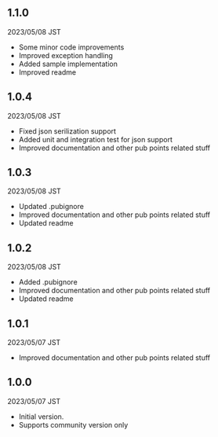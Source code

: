 ## 1.1.0
2023/05/08 JST
- Some minor code improvements
- Improved exception handling
- Added sample implementation
- Improved readme
## 1.0.4
2023/05/08 JST
- Fixed json serilization support
- Added unit and integration test for json support
- Improved documentation and other pub points related stuff
## 1.0.3
2023/05/08 JST
- Updated .pubignore
- Improved documentation and other pub points related stuff
- Updated readme
## 1.0.2
2023/05/08 JST
- Added .pubignore
- Improved documentation and other pub points related stuff
- Updated readme
## 1.0.1
2023/05/07 JST
- Improved documentation and other pub points related stuff

## 1.0.0
2023/05/07 JST
- Initial version.
- Supports community version only
